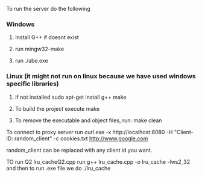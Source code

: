 
To run the server do the following

### Windows 

1. Install G++ if doesnt exist

2. run mingw32-make

3. run ./abe.exe

### Linux (it might not run on linux because we have used windows specific libraries)
   1. if not installed
        sudo apt-get install g++ make

   2. To build the project execute
        make

   3. To remove the executable and object files, run:
        make clean

To connect to proxy server
 run
curl.exe -x http://localhost:8080 -H "Client-ID: random_client" -c cookies.txt http://www.google.com

random_client can be replaced with any client id you want.


TO run Q2 lru_cacheQ2.cpp
run g++ lru_cache.cpp -o lru_cache -lws2_32   and then to run .exe file we do 
./lru_cache
